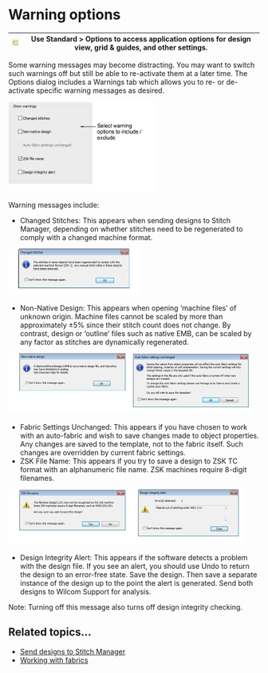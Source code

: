 # Warning options

| ![Options00097.png](assets/Options00097.png) | Use Standard > Options to access application options for design view, grid & guides, and other settings. |
| -------------------------------------------- | -------------------------------------------------------------------------------------------------------- |

Some warning messages may become distracting. You may want to switch such warnings off but still be able to re-activate them at a later time. The Options dialog includes a Warnings tab which allows you to re- or de-activate specific warning messages as desired.

![settings00098.png](assets/settings00098.png)

Warning messages include:

- Changed Stitches: This appears when sending designs to Stitch Manager, depending on whether stitches need to be regenerated to comply with a changed machine format.

![message-ChangedStitches.png](assets/message-ChangedStitches.png)

- Non-Native Design: This appears when opening ‘machine files’ of unknown origin. Machine files cannot be scaled by more than approximately ±5% since their stitch count does not change. By contrast, design or ‘outline’ files such as native EMB, can be scaled by any factor as stitches are dynamically regenerated.

![settings00101.png](assets/settings00101.png)

- Fabric Settings Unchanged: This appears if you have chosen to work with an auto-fabric and wish to save changes made to object properties. Any changes are saved to the template, not to the fabric itself. Such changes are overridden by current fabric settings.
- ZSK File Name: This appears if you try to save a design to ZSK TC format with an alphanumeric file name. ZSK machines require 8-digit filenames.

![settings00102.png](assets/settings00102.png)

- Design Integrity Alert: This appears if the software detects a problem with the design file. If you see an alert, you should use Undo to return the design to an error-free state. Save the design. Then save a separate instance of the design up to the point the alert is generated. Send both designs to Wilcom Support for analysis.

Note: Turning off this message also turns off design integrity checking.

## Related topics...

- [Send designs to Stitch Manager](../../Production/output/Send_designs_to_Stitch_Manager)
- [Working with fabrics](../../Digitizing/properties/Working_with_fabrics)
